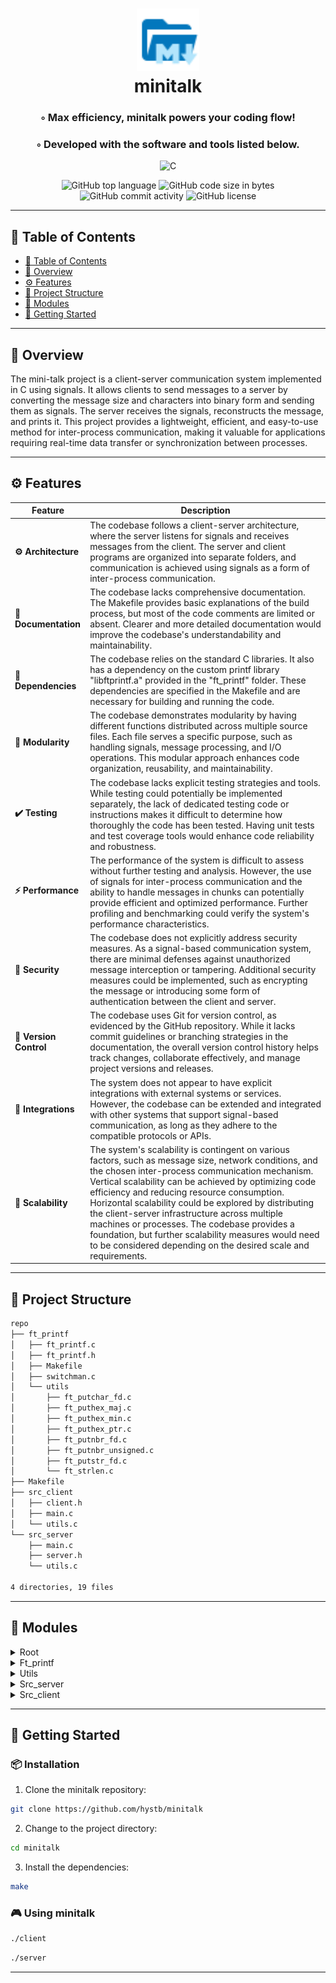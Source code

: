 <div align="center">
<h1 align="center">
<img src="https://raw.githubusercontent.com/PKief/vscode-material-icon-theme/ec559a9f6bfd399b82bb44393651661b08aaf7ba/icons/folder-markdown-open.svg" width="100" />
<br>minitalk
</h1>
<h3>◦ Max efficiency, minitalk powers your coding flow!</h3>
<h3>◦ Developed with the software and tools listed below.</h3>

<p align="center">
<img src="https://img.shields.io/badge/C-A8B9CC.svg?style&logo=C&logoColor=black" alt="C" />
</p>
<img src="https://img.shields.io/github/languages/top/hystb/minitalk?style&color=5D6D7E" alt="GitHub top language" />
<img src="https://img.shields.io/github/languages/code-size/hystb/minitalk?style&color=5D6D7E" alt="GitHub code size in bytes" />
<img src="https://img.shields.io/github/commit-activity/m/hystb/minitalk?style&color=5D6D7E" alt="GitHub commit activity" />
<img src="https://img.shields.io/github/license/hystb/minitalk?style&color=5D6D7E" alt="GitHub license" />
</div>

---

## 📒 Table of Contents
- [📒 Table of Contents](#-table-of-contents)
- [📍 Overview](#-overview)
- [⚙️ Features](#-features)
- [📂 Project Structure](#project-structure)
- [🧩 Modules](#modules)
- [🚀 Getting Started](#-getting-started)

---


## 📍 Overview

The mini-talk project is a client-server communication system implemented in C using signals. It allows clients to send messages to a server by converting the message size and characters into binary form and sending them as signals. The server receives the signals, reconstructs the message, and prints it. This project provides a lightweight, efficient, and easy-to-use method for inter-process communication, making it valuable for applications requiring real-time data transfer or synchronization between processes.

---

## ⚙️ Features

| Feature                | Description                           |
| ---------------------- | ------------------------------------- |
| **⚙️ Architecture**     | The codebase follows a client-server architecture, where the server listens for signals and receives messages from the client. The server and client programs are organized into separate folders, and communication is achieved using signals as a form of inter-process communication. |
| **📖 Documentation**   | The codebase lacks comprehensive documentation. The Makefile provides basic explanations of the build process, but most of the code comments are limited or absent. Clearer and more detailed documentation would improve the codebase's understandability and maintainability. |
| **🔗 Dependencies**    | The codebase relies on the standard C libraries. It also has a dependency on the custom printf library "libftprintf.a" provided in the "ft_printf" folder. These dependencies are specified in the Makefile and are necessary for building and running the code. |
| **🧩 Modularity**      | The codebase demonstrates modularity by having different functions distributed across multiple source files. Each file serves a specific purpose, such as handling signals, message processing, and I/O operations. This modular approach enhances code organization, reusability, and maintainability. |
| **✔️ Testing**          | The codebase lacks explicit testing strategies and tools. While testing could potentially be implemented separately, the lack of dedicated testing code or instructions makes it difficult to determine how thoroughly the code has been tested. Having unit tests and test coverage tools would enhance code reliability and robustness. |
| **⚡️ Performance**      | The performance of the system is difficult to assess without further testing and analysis. However, the use of signals for inter-process communication and the ability to handle messages in chunks can potentially provide efficient and optimized performance. Further profiling and benchmarking could verify the system's performance characteristics. |
| **🔐 Security**        | The codebase does not explicitly address security measures. As a signal-based communication system, there are minimal defenses against unauthorized message interception or tampering. Additional security measures could be implemented, such as encrypting the message or introducing some form of authentication between the client and server. |
| **🔀 Version Control** | The codebase uses Git for version control, as evidenced by the GitHub repository. While it lacks commit guidelines or branching strategies in the documentation, the overall version control history helps track changes, collaborate effectively, and manage project versions and releases. |
| **🔌 Integrations**    | The system does not appear to have explicit integrations with external systems or services. However, the codebase can be extended and integrated with other systems that support signal-based communication, as long as they adhere to the compatible protocols or APIs. |
| **📶 Scalability**     | The system's scalability is contingent on various factors, such as message size, network conditions, and the chosen inter-process communication mechanism. Vertical scalability can be achieved by optimizing code efficiency and reducing resource consumption. Horizontal scalability could be explored by distributing the client-server infrastructure across multiple machines or processes. The codebase provides a foundation, but further scalability measures would need to be considered depending on the desired scale and requirements. |

---


## 📂 Project Structure


```bash
repo
├── ft_printf
│   ├── ft_printf.c
│   ├── ft_printf.h
│   ├── Makefile
│   ├── switchman.c
│   └── utils
│       ├── ft_putchar_fd.c
│       ├── ft_puthex_maj.c
│       ├── ft_puthex_min.c
│       ├── ft_puthex_ptr.c
│       ├── ft_putnbr_fd.c
│       ├── ft_putnbr_unsigned.c
│       ├── ft_putstr_fd.c
│       └── ft_strlen.c
├── Makefile
├── src_client
│   ├── client.h
│   ├── main.c
│   └── utils.c
└── src_server
    ├── main.c
    ├── server.h
    └── utils.c

4 directories, 19 files
```

---

## 🧩 Modules

<details closed><summary>Root</summary>

| File                                                             | Summary                                                                                                                                                                                                                                                                                                                                                                                               |
| ---                                                              | ---                                                                                                                                                                                                                                                                                                                                                                                                   |
| [Makefile](https://github.com/hystb/minitalk/blob/main/Makefile) | This code snippet is a Makefile that compiles and builds a minitalk client and server program. It includes source files, header files, and library dependencies. The Makefile targets include "all", "clean", "fclean", and "re". The code also includes rules for compiling the source files into object files and linking all the necessary components to create the client and server executables. |

</details>

<details closed><summary>Ft_printf</summary>

| File                                                                             | Summary                                                                                                                                                                                                                                                                                                                                                                                                                                                          |
| ---                                                                              | ---                                                                                                                                                                                                                                                                                                                                                                                                                                                              |
| [ft_printf.h](https://github.com/hystb/minitalk/blob/main/ft_printf/ft_printf.h) | This code snippet defines a header file "ft_printf.h" that contains function declarations for performing formatted printing. It includes functions for outputting characters, numbers, strings, and hexadecimal values. The main function is "ft_printf" which takes a format string and optional arguments to perform formatted printing similar to the standard printf function.                                                                               |
| [Makefile](https://github.com/hystb/minitalk/blob/main/ft_printf/Makefile)       | The code snippet provided is a makefile that compiles and links the source files to create a library called libftprintf.a. It includes various functions in the utils folder that perform tasks like outputting characters, hexadecimal numbers, integers, and strings. The makefile also has commands to clean, remove, and recompile the library. The overall purpose of the code is to provide commonly used formatting functions for printing in C programs. |
| [ft_printf.c](https://github.com/hystb/minitalk/blob/main/ft_printf/ft_printf.c) | The provided code is a function called "ft_printf" that takes in a string format and optional arguments. It iterates through the format string, processing the format specifiers and printing the corresponding values. It uses a va_list and a switch statement to handle different format specifiers. The function returns the total number of characters printed.                                                                                             |
| [switchman.c](https://github.com/hystb/minitalk/blob/main/ft_printf/switchman.c) | The provided code snippet defines the function "switchman" which takes a format specifier character and an argument list as input. It then performs different actions based on the provided format specifier, such as printing characters, strings, numbers, or hexadecimal values. If the input is not recognized, it writes the format specifier character as is. This function is part of a larger program that implements a custom printf function.          |

</details>

<details closed><summary>Utils</summary>

| File                                                                                                     | Summary                                                                                                                                                                                                                                                                                                                                                                                                                                 |
| ---                                                                                                      | ---                                                                                                                                                                                                                                                                                                                                                                                                                                     |
| [ft_putnbr_fd.c](https://github.com/hystb/minitalk/blob/main/ft_printf/utils/ft_putnbr_fd.c)             | The code defines a function ft_putnbr_fd that takes an integer and a file descriptor as inputs. It converts the integer to a string and writes it to the specified file descriptor. The function handles positive, negative, and zero integers correctly, including the special case of the minimum integer value.                                                                                                                      |
| [ft_puthex_min.c](https://github.com/hystb/minitalk/blob/main/ft_printf/utils/ft_puthex_min.c)           | The code snippet is a function called ft_puthex_min that takes in an unsigned long number as input and prints its hexadecimal representation to the console. It handles both positive and negative numbers, as well as the case when the input is zero. The function makes use of helper functions to reverse the order of digits in the hexadecimal representation and to print strings and characters to a specified file descriptor. |
| [ft_putchar_fd.c](https://github.com/hystb/minitalk/blob/main/ft_printf/utils/ft_putchar_fd.c)           | The code snippet provides a function, ft_putchar_fd, which writes a single character to a file descriptor given as an argument. This function is a part of the ft_printf library. It returns the number of characters written.                                                                                                                                                                                                          |
| [ft_puthex_ptr.c](https://github.com/hystb/minitalk/blob/main/ft_printf/utils/ft_puthex_ptr.c)           | The code snippet defines a function "ft_puthex_ptr" that converts a pointer address into a hexadecimal string. It takes a void pointer as input and outputs the hexadecimal representation of the address. If the pointer is null, it returns zero, otherwise, it converts the address into hexadecimal and writes it to the standard output.                                                                                           |
| [ft_putnbr_unsigned.c](https://github.com/hystb/minitalk/blob/main/ft_printf/utils/ft_putnbr_unsigned.c) | The code snippet defines a function "ft_putnbr_unsigned" that takes an unsigned integer and a file descriptor as input. It converts the integer into a string and writes it to the given file descriptor. If the integer is negative, it includes a'-' symbol in the string. If the integer is zero, it writes'0' to the file descriptor. If the integer is invalid (null), it returns an error message.                                |
| [ft_putstr_fd.c](https://github.com/hystb/minitalk/blob/main/ft_printf/utils/ft_putstr_fd.c)             | The provided code snippet defines a function "ft_putstr_fd" that writes a string to a specified file descriptor. If the input string is NULL, it writes "(null)" to the file descriptor. Otherwise, it writes the string and returns the number of characters written.                                                                                                                                                                  |
| [ft_puthex_maj.c](https://github.com/hystb/minitalk/blob/main/ft_printf/utils/ft_puthex_maj.c)           | The code snippet is a function that converts a given decimal number into a hexadecimal representation (uppercase). It utilizes recursion to divide the number by 16 and convert the remainders into hexadecimal characters. The function also handles negative numbers, as well as zero, and outputs the result to the standard output.                                                                                                 |
| [ft_strlen.c](https://github.com/hystb/minitalk/blob/main/ft_printf/utils/ft_strlen.c)                   | The code defines a function named ft_strlen which calculates the length of a given string (terminated by null character'\0'). It iterates through the characters of the string and counts the number of characters until the null character is encountered. The resulting count is returned as the length of the string.                                                                                                                |

</details>

<details closed><summary>Src_server</summary>

| File                                                                        | Summary                                                                                                                                                                                                                                                                                                                                                                             |
| ---                                                                         | ---                                                                                                                                                                                                                                                                                                                                                                                 |
| [server.h](https://github.com/hystb/minitalk/blob/main/src_server/server.h) | The provided code snippet is a header file for a server program. It includes libraries for signals, memory allocation, and I/O, as well as a custom header file for printf functionality. It declares function prototypes for receiving a message, allocating memory for a message, getting the size of a message, getting a message by signal, and resetting the end of a message. |
| [utils.c](https://github.com/hystb/minitalk/blob/main/src_server/utils.c)   | This code snippet defines a'reset_end_message' function that takes a character array, an integer pointer, a boolean pointer, and an integer size as parameters. The function resets the character array, sets the integer pointer to zero, and assigns the boolean pointer to 3 if the integer pointer reaches the given size.                                                      |
| [main.c](https://github.com/hystb/minitalk/blob/main/src_server/main.c)     | This code snippet is a server implementation that listens for signals and receives a message. Upon receiving the signals, it determines the size of the message, allocates memory for the message, and then receives the individual characters of the message. Finally, it prints the received message.                                                                             |

</details>

<details closed><summary>Src_client</summary>

| File                                                                        | Summary                                                                                                                                                                                                                                                                                                                                                                                                                                 |
| ---                                                                         | ---                                                                                                                                                                                                                                                                                                                                                                                                                                     |
| [utils.c](https://github.com/hystb/minitalk/blob/main/src_client/utils.c)   | The code snippet provides utility functions for validating and converting strings to integers. The "is_int" function checks if a string represents a valid integer within a given range and format. The "ft_atoi" function converts a string to a long integer, handling negative sign and overflow cases. The "ft_strlen" function computes the length of a string.                                                                    |
| [client.h](https://github.com/hystb/minitalk/blob/main/src_client/client.h) | The code provides the header file for a client program. It includes various libraries and declares several functions: "send_size" to send the size, "send_message" to send a message, "is_int" to check if a string is an integer, "ft_atoi" to convert a string to an integer, and "ft_strlen" to calculate the length of a string.                                                                                                    |
| [main.c](https://github.com/hystb/minitalk/blob/main/src_client/main.c)     | The provided code is a client program that sends a message to a server using signals. It takes two command line arguments: the server's process ID and the message to be sent. It checks for the correct number of arguments, converts the message size into binary and sends it to the server using the SIGUSR1 and SIGUSR2 signals. Then, it sends each character of the message to the server in binary form using the same signals. |

</details>

---

## 🚀 Getting Started

### 📦 Installation

1. Clone the minitalk repository:
```sh
git clone https://github.com/hystb/minitalk
```

2. Change to the project directory:
```sh
cd minitalk
```

3. Install the dependencies:
```sh
make
```

### 🎮 Using minitalk

```sh
./client
```
```sh
./server
```
---
